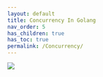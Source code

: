 ```yaml
---
layout: default
title: Concurrency In Golang
nav_order: 5
has_children: true
has_toc: true
permalink: /Concurrency/
---
```


![](https://raw.githubusercontent.com/sangam14/GopherLabs/master/img/gopherlabs-concurrency.png)
